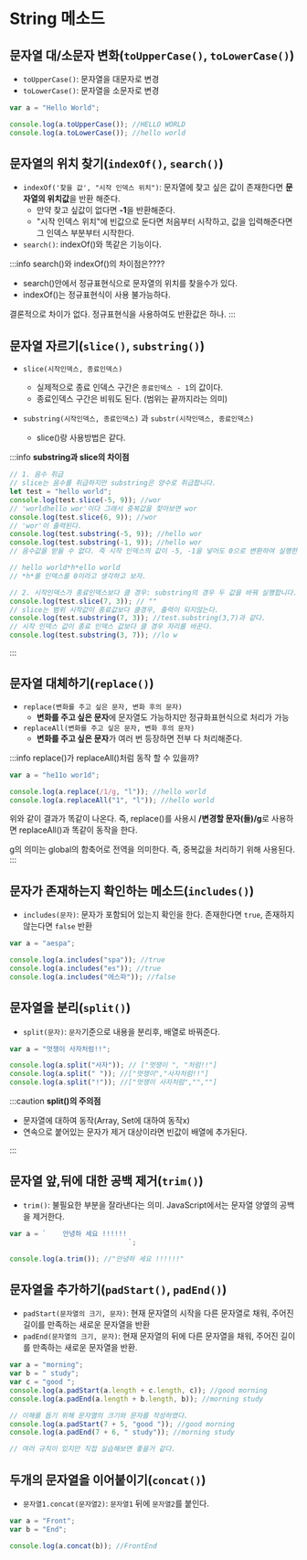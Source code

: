 # String 메소드

## 문자열 대/소문자 변화(`toUpperCase()`, `toLowerCase()`)

- `toUpperCase()`: 문자열을 대문자로 변경
- `toLowerCase()`: 문자열을 소문자로 변경

```js
var a = "Hello World";

console.log(a.toUpperCase()); //HELLO WORLD
console.log(a.toLowerCase()); //hello world
```

## 문자열의 위치 찾기(`indexOf()`, `search()`)

- `indexOf('찾을 값', "시작 인덱스 위치")`: 문자열에 찾고 싶은 값이 존재한다면 **문자열의 위치값**을 반환 해준다.
  - 만약 찾고 싶값이 없다면 **-1**을 반환해준다.
  - "시작 인덱스 위치"에 빈값으로 둔다면 처음부터 시작하고, 값을 입력해준다면 그 인덱스 부분부터 시작한다.
- `search()`: indexOf()와 똑같은 기능이다.

:::info
search()와 indexOf()의 차이점은????

- search()안에서 정규표현식으로 문자열의 위치를 찾을수가 있다.
- indexOf()는 정규표현식이 사용 불가능하다.

결론적으로 차이가 없다. 정규표현식을 사용하여도 반환값은 하나.
:::

## 문자열 자르기(`slice()`, `substring()`)

- `slice(시작인덱스, 종료인덱스)`

  - 실제적으로 종료 인덱스 구간은 `종료인덱스 - 1`의 값이다.
  - 종료인덱스 구간은 비워도 된다. (범위는 끝까지라는 의미)

- `substring(시작인덱스, 종료인덱스)` 과 `substr(시작인덱스, 종료인덱스)`
  - slice()랑 사용방법은 같다.

:::info
**substring과 slice의 차이점**

```js
// 1. 음수 취급
// slice는 음수를 취급하지만 substring은 양수로 취급합니다.
let test = "hello world";
console.log(test.slice(-5, 9)); //wor
// 'worldhello wor'이다 그래서 중복값을 찾아보면 wor
console.log(test.slice(6, 9)); //wor
// 'wor'이 출력된다.
console.log(test.substring(-5, 9)); //hello wor
console.log(test.substring(-1, 9)); //hello wor
// 음수값을 받을 수 없다. 즉 시작 인덱스의 값이 -5, -1을 넣어도 0으로 변환하여 실행한다.

// hello world*h*ello world
// *h*를 인덱스를 0이라고 생각하고 보자.

// 2. 시작인덱스가 종료인덱스보다 클 경우: substring의 경우 두 값을 바꿔 실행합니다.
console.log(test.slice(7, 3)); // ""
// slice는 범위 시작값이 종료값보다 클경우, 출력이 되지않는다.
console.log(test.substring(7, 3)); //test.substring(3,7)과 같다.
// 시작 인덱스 값이 종료 인덱스 값보다 클 경우 자리를 바꾼다.
console.log(test.substring(3, 7)); //lo w
```

:::

## 문자열 대체하기(`replace()`)

- `replace(변화를 주고 싶은 문자, 변화 후의 문자)`
  - **변화를 주고 싶은 문자**에 문자열도 가능하지만 정규화표현식으로 처리가 가능
- `replaceAll(변화를 주고 싶은 문자, 변화 후의 문자)`
  - **변화를 주고 싶은 문자**가 여러 번 등장하면 전부 다 처리해준다.

:::info
replace()가 replaceAll()처럼 동작 할 수 있을까?

```js
var a = "he11o wor1d";

console.log(a.replace(/1/g, "l")); //hello world
console.log(a.replaceAll("1", "l")); //hello world
```

위와 같이 결과가 똑같이 나온다.
즉, replace()를 사용시 **/변경할 문자(들)/g**로 사용하면 replaceAll()과 똑같이 동작을 한다.

g의 의미는 global의 함축어로 전역을 의미한다. 즉, 중복값을 처리하기 위해 사용된다.
:::

## 문자가 존재하는지 확인하는 메소드(`includes()`)

- `includes(문자)`: 문자가 포함되어 있는지 확인을 한다. 존재한다면 `true`, 존재하지않는다면 `false` 반환

```js
var a = "aespa";

console.log(a.includes("spa")); //true
console.log(a.includes("es")); //true
console.log(a.includes("에스파")); //false
```

## 문자열을 분리(`split()`)

- `split(문자)`: `문자`기준으로 내용을 분리후, 배열로 바꿔준다.

```js
var a = "멋쟁이 사자처럼!!";

console.log(a.split("사자")); // ["멋쟁이 ", "처럼!!"]
console.log(a.split(" ")); //["멋쟁이","사자처럼!!"]
console.log(a.split("!")); //["멋쟁이 사자처럼","",""]
```

:::caution
**split()의 주의점**

- 문자열에 대하여 동작(Array, Set에 대하여 동작x)
- 연속으로 붙어있는 문자가 제거 대상이라면 빈값이 배열에 추가된다.

:::

## 문자열 앞,뒤에 대한 공백 제거(`trim()`)

- `trim()`: 불필요한 부분을 잘라낸다는 의미. JavaScript에서는 문자열 양옆의 공백을 제거한다.

```js
var a = `    안녕하 세요 !!!!!!           
                             `;

console.log(a.trim()); //"안녕하 세요 !!!!!!"
```

## 문자열을 추가하기(`padStart()`, `padEnd()`)

- `padStart(문자열의 크기, 문자)`: 현재 문자열의 시작을 다른 문자열로 채워, 주어진 길이를 만족하는 새로운 문자열을 반환
- `padEnd(문자열의 크기, 문자)`: 현재 문자열의 뒤에 다른 문자열을 채워, 주어진 길이를 만족하는 새로운 문자열을 반환.

```js
var a = "morning";
var b = " study";
var c = "good ";
console.log(a.padStart(a.length + c.length, c)); //good morning
console.log(a.padEnd(a.length + b.length, b)); //morning study

// 이해를 돕기 위해 문자열의 크기와 문자를 작성하였다.
console.log(a.padStart(7 + 5, "good ")); //good morning
console.log(a.padEnd(7 + 6, " study")); //morning study

// 여러 규칙이 있지만 직접 실습해보면 좋을거 같다.
```

## 두개의 문자열을 이어붙이기(`concat()`)

- `문자열1.concat(문자열2)`: `문자열1` 뒤에 `문자열2`를 붙인다.

```js
var a = "Front";
var b = "End";

console.log(a.concat(b)); //FrontEnd
```
